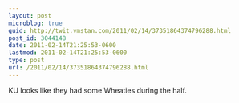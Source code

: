 ```yaml
---
layout: post
microblog: true
guid: http://twit.vmstan.com/2011/02/14/37351864374796288.html
post_id: 3044148
date: 2011-02-14T21:25:53-0600
lastmod: 2011-02-14T21:25:53-0600
type: post
url: /2011/02/14/37351864374796288.html
---
```

KU looks like they had some Wheaties during the half.
